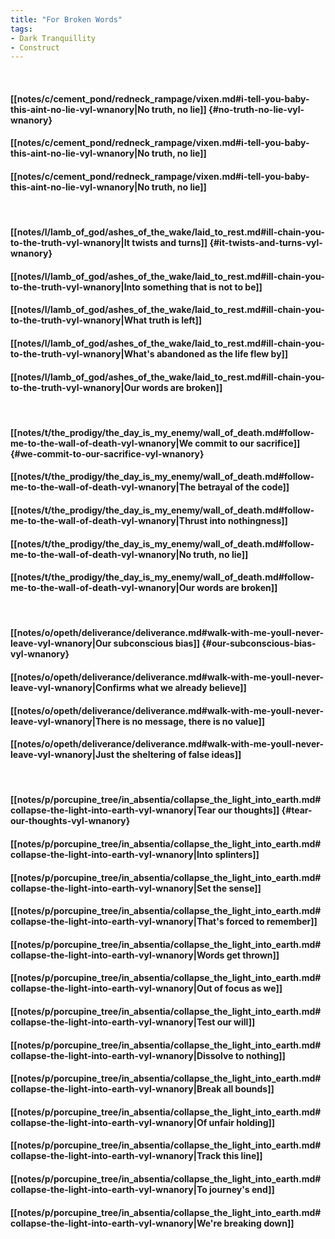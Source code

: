 ```yaml
---
title: "For Broken Words"
tags:
- Dark Tranquillity
- Construct
---
```

&nbsp;
#### [[notes/c/cement_pond/redneck_rampage/vixen.md#i-tell-you-baby-this-aint-no-lie-vyl-wnanory|No truth, no lie]] {#no-truth-no-lie-vyl-wnanory}
#### [[notes/c/cement_pond/redneck_rampage/vixen.md#i-tell-you-baby-this-aint-no-lie-vyl-wnanory|No truth, no lie]]
#### [[notes/c/cement_pond/redneck_rampage/vixen.md#i-tell-you-baby-this-aint-no-lie-vyl-wnanory|No truth, no lie]]
&nbsp;
#### [[notes/l/lamb_of_god/ashes_of_the_wake/laid_to_rest.md#ill-chain-you-to-the-truth-vyl-wnanory|It twists and turns]] {#it-twists-and-turns-vyl-wnanory}
#### [[notes/l/lamb_of_god/ashes_of_the_wake/laid_to_rest.md#ill-chain-you-to-the-truth-vyl-wnanory|Into something that is not to be]]
#### [[notes/l/lamb_of_god/ashes_of_the_wake/laid_to_rest.md#ill-chain-you-to-the-truth-vyl-wnanory|What truth is left]]
#### [[notes/l/lamb_of_god/ashes_of_the_wake/laid_to_rest.md#ill-chain-you-to-the-truth-vyl-wnanory|What's abandoned as the life flew by]]
#### [[notes/l/lamb_of_god/ashes_of_the_wake/laid_to_rest.md#ill-chain-you-to-the-truth-vyl-wnanory|Our words are broken]]
&nbsp;
#### [[notes/t/the_prodigy/the_day_is_my_enemy/wall_of_death.md#follow-me-to-the-wall-of-death-vyl-wnanory|We commit to our sacrifice]] {#we-commit-to-our-sacrifice-vyl-wnanory}
#### [[notes/t/the_prodigy/the_day_is_my_enemy/wall_of_death.md#follow-me-to-the-wall-of-death-vyl-wnanory|The betrayal of the code]]
#### [[notes/t/the_prodigy/the_day_is_my_enemy/wall_of_death.md#follow-me-to-the-wall-of-death-vyl-wnanory|Thrust into nothingness]]
#### [[notes/t/the_prodigy/the_day_is_my_enemy/wall_of_death.md#follow-me-to-the-wall-of-death-vyl-wnanory|No truth, no lie]]
#### [[notes/t/the_prodigy/the_day_is_my_enemy/wall_of_death.md#follow-me-to-the-wall-of-death-vyl-wnanory|Our words are broken]]
&nbsp;
#### [[notes/o/opeth/deliverance/deliverance.md#walk-with-me-youll-never-leave-vyl-wnanory|Our subconscious bias]] {#our-subconscious-bias-vyl-wnanory}
#### [[notes/o/opeth/deliverance/deliverance.md#walk-with-me-youll-never-leave-vyl-wnanory|Confirms what we already believe]]
#### [[notes/o/opeth/deliverance/deliverance.md#walk-with-me-youll-never-leave-vyl-wnanory|There is no message, there is no value]]
#### [[notes/o/opeth/deliverance/deliverance.md#walk-with-me-youll-never-leave-vyl-wnanory|Just the sheltering of false ideas]]
&nbsp;
#### [[notes/p/porcupine_tree/in_absentia/collapse_the_light_into_earth.md#collapse-the-light-into-earth-vyl-wnanory|Tear our thoughts]] {#tear-our-thoughts-vyl-wnanory}
#### [[notes/p/porcupine_tree/in_absentia/collapse_the_light_into_earth.md#collapse-the-light-into-earth-vyl-wnanory|Into splinters]]
#### [[notes/p/porcupine_tree/in_absentia/collapse_the_light_into_earth.md#collapse-the-light-into-earth-vyl-wnanory|Set the sense]]
#### [[notes/p/porcupine_tree/in_absentia/collapse_the_light_into_earth.md#collapse-the-light-into-earth-vyl-wnanory|That's forced to remember]]
#### [[notes/p/porcupine_tree/in_absentia/collapse_the_light_into_earth.md#collapse-the-light-into-earth-vyl-wnanory|Words get thrown]]
#### [[notes/p/porcupine_tree/in_absentia/collapse_the_light_into_earth.md#collapse-the-light-into-earth-vyl-wnanory|Out of focus as we]]
#### [[notes/p/porcupine_tree/in_absentia/collapse_the_light_into_earth.md#collapse-the-light-into-earth-vyl-wnanory|Test our will]]
#### [[notes/p/porcupine_tree/in_absentia/collapse_the_light_into_earth.md#collapse-the-light-into-earth-vyl-wnanory|Dissolve to nothing]]
#### [[notes/p/porcupine_tree/in_absentia/collapse_the_light_into_earth.md#collapse-the-light-into-earth-vyl-wnanory|Break all bounds]]
#### [[notes/p/porcupine_tree/in_absentia/collapse_the_light_into_earth.md#collapse-the-light-into-earth-vyl-wnanory|Of unfair holding]]
#### [[notes/p/porcupine_tree/in_absentia/collapse_the_light_into_earth.md#collapse-the-light-into-earth-vyl-wnanory|Track this line]]
#### [[notes/p/porcupine_tree/in_absentia/collapse_the_light_into_earth.md#collapse-the-light-into-earth-vyl-wnanory|To journey's end]]
#### [[notes/p/porcupine_tree/in_absentia/collapse_the_light_into_earth.md#collapse-the-light-into-earth-vyl-wnanory|We're breaking down]]
